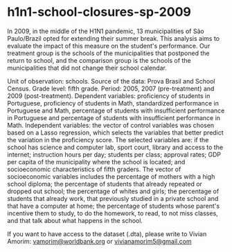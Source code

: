 # h1n1-school-closures-sp-2009
In 2009, in the middle of the H1N1 pandemic, 13 municipalities of São Paulo/Brazil opted for extending their summer break. This analysis aims to evaluate the impact of this measure on the student's performance. Our treatment group is the schools of the municipalities that postponed the return to school, and the comparison group is the schools of the municipalities that did not change their school calendar.

Unit of observation: schools. Source of the data: Prova Brasil and School Census. Grade level: fifth grade. Period: 2005, 2007 (pre-treatment) and 2009 (post-treatment). Dependent variables: proficiency of students in Portuguese, proficiency of students in Math, standardized performance in Portuguese and Math, percentage of students with insufficient performance in Portuguese and percentage of students with insufficient performance in Math. Independent variables: the vector of control variables was chosen based on a Lasso regression, which selects the variables that better predict the variation in the proficiency score. The selected variables are: if the school has science and computer lab, sport court, library and access to the internet; instruction hours per day; students per class; approval rates; GDP per capita of the municipality where the school is located; and socioeconomic characteristics of fifth graders. The vector of socioeconomic variables includes the percentage of mothers with a high school diploma; the percentage of students that already repeated or dropped out school; the percentage of whites and girls; the percentage of students that already work, that previously studied in a private school and that have a computer at home; the percentage of students whose parent's incentive them to study, to do the homework, to read, to not miss classes, and that talk about what happens in the school.

If you want to have access to the dataset (.dta), please write to Vivian Amorim: vamorim@worldbank.org or vivianamorim5@gmail.com
